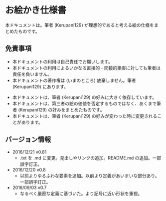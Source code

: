 # お絵かき仕様書
本ドキュメントは。筆者 (Kerupani129) が理想的であると考える絵の仕様をまとめたものです。  

## 免責事項

- 本ドキュメントの利用は自己責任でお願いします。
- 本ドキュメントの利用によるいかなる直接的・間接的損害に対しても筆者は責任を負いません。
- 本ドキュメントの著作権は (いまのところ) 放棄しません。筆者 (Kerupani129) にあります。

<!-- dummy comment line for breaking list -->

- 本ドキュメントは、筆者 (Kerupani129) の好みに大きく依存しています。
- 本ドキュメントは、第三者の絵の価値を否定するものではなく、あくまで筆者 (Kerupani129) の好みをまとめたものです。
- 本ドキュメントは、筆者 (Kerupani129) の好みが変わった時に変更されることがあります。

## バージョン情報
- 2016/12/21 v0.81
  - .txt を .md に変更。見出しやリンクの追加。README.md の追加。一部誤字訂正。
- 2016/12/20 v0.8
  - 以前よりゆるふわな要素を追加。以前より定義があいまいな部分あり。一部誤字訂正。
- 2016/09/03 v0.7
  - なるべく厳密な定義に基づいた。より記号に近い形状を重視。
